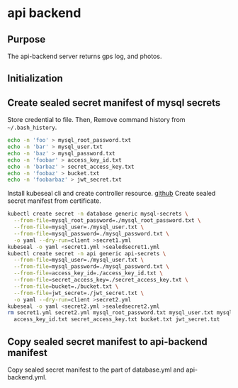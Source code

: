 # api backend

## Purpose

The api-backend server returns gps log, and photos.

## Initialization

## Create sealed secret manifest of mysql secrets

Store credential to file.
Then, Remove command history from `~/.bash_history`.

```bash
echo -n 'foo' > mysql_root_password.txt
echo -n 'bar' > mysql_user.txt
echo -n 'baz' > mysql_password.txt
echo -n 'foobar' > access_key_id.txt
echo -n 'barbaz' > secret_access_key.txt
echo -n 'foobaz' > bucket.txt
echo -n 'foobarbaz' > jwt_secret.txt
```

Install kubeseal cli and create controller resource. [github](https://github.com/bitnami-labs/sealed-secrets)
Create sealed secret manifest from certificate.

```bash
kubectl create secret -n database generic mysql-secrets \
  --from-file=mysql_root_password=./mysql_root_password.txt \
  --from-file=mysql_user=./mysql_user.txt \
  --from-file=mysql_password=./mysql_password.txt \
  -o yaml --dry-run=client >secret1.yml
kubeseal -o yaml <secret1.yml >sealedsecret1.yml
kubectl create secret -n api generic api-secrets \
  --from-file=mysql_user=./mysql_user.txt \
  --from-file=mysql_password=./mysql_password.txt \
  --from-file=access_key_id=./access_key_id.txt \
  --from-file=secret_access_key=./secret_access_key.txt \
  --from-file=bucket=./bucket.txt \
  --from-file=jwt_secret=./jwt_secret.txt \
  -o yaml --dry-run=client >secret2.yml
kubeseal -o yaml <secret2.yml >sealedsecret2.yml
rm secret1.yml secret2.yml mysql_root_password.txt mysql_user.txt mysql_password.txt \
  access_key_id.txt secret_access_key.txt bucket.txt jwt_secret.txt
```

## Copy sealed secret manifest to api-backend manifest

Copy sealed secret manifest to the part of database.yml and api-backend.yml.
